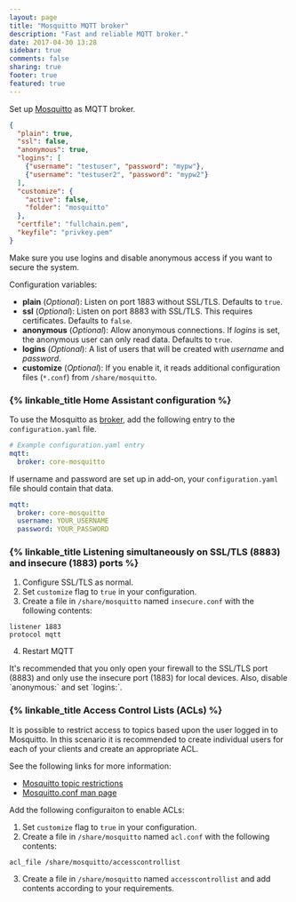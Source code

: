 ```yaml
---
layout: page
title: "Mosquitto MQTT broker"
description: "Fast and reliable MQTT broker."
date: 2017-04-30 13:28
sidebar: true
comments: false
sharing: true
footer: true
featured: true
---
```


Set up [Mosquitto](https://mosquitto.org/) as MQTT broker.

```json
{
  "plain": true,
  "ssl": false,
  "anonymous": true,
  "logins": [
    {"username": "testuser", "password": "mypw"},
    {"username": "testuser2", "password": "mypw2"}
  ],
  "customize": {
    "active": false,
    "folder": "mosquitto"
  },
  "certfile": "fullchain.pem",
  "keyfile": "privkey.pem"
}
```

<p class='warning note'>
Make sure you use logins and disable anonymous access if you want to secure the system.
</p>

Configuration variables:

- **plain** (*Optional*): Listen on port 1883 without SSL/TLS. Defaults to `true`.
- **ssl** (*Optional*): Listen on port 8883 with SSL/TLS. This requires certificates. Defaults to `false`.
- **anonymous** (*Optional*): Allow anonymous connections. If *logins* is set, the anonymous user can only read data. Defaults to `true`.
- **logins** (*Optional*): A list of users that will be created with *username* and *password*.
- **customize** (*Optional*): If you enable it, it reads additional configuration files (`*.conf`) from `/share/mosquitto`.

### {% linkable_title Home Assistant configuration %}

To use the Mosquitto as [broker](/docs/mqtt/broker/#run-your-own), add the following entry to the `configuration.yaml` file.

```yaml
# Example configuration.yaml entry
mqtt:
  broker: core-mosquitto
```

If username and password are set up in add-on, your `configuration.yaml` file should contain that data.

```yaml
mqtt:
  broker: core-mosquitto
  username: YOUR_USERNAME
  password: YOUR_PASSWORD
```

### {% linkable_title Listening simultaneously on SSL/TLS (8883) and insecure (1883) ports %}

1. Configure SSL/TLS as normal.
2. Set `customize` flag to `true` in your configuration.
3. Create a file in `/share/mosquitto` named `insecure.conf` with the following contents:

```text
listener 1883
protocol mqtt
```

4. Restart MQTT

<p class='note warning'>
It's recommended that you only open your firewall to the SSL/TLS port (8883) and only use the insecure port (1883) for local devices. Also, disable `anonymous:` and set `logins:`.
</p>

### {% linkable_title Access Control Lists (ACLs) %}

It is possible to restrict access to topics based upon the user logged in to Mosquitto. In this scenario it is recommended to create individual users for each of your clients and create an appropriate ACL.

See the following links for more information:
* [Mosquitto topic restrictions](http://www.steves-internet-guide.com/topic-restriction-mosquitto-configuration/)
* [Mosquitto.conf man page](https://mosquitto.org/man/mosquitto-conf-5.html)

Add the following configuraiton to enable ACLs:

1. Set `customize` flag to `true` in your configuration.
2. Create a file in `/share/mosquitto` named `acl.conf` with the following contents:

```text
acl_file /share/mosquitto/accesscontrollist
```
3. Create a file in `/share/mosquitto` named `accesscontrollist` and add contents according to your requirements.
